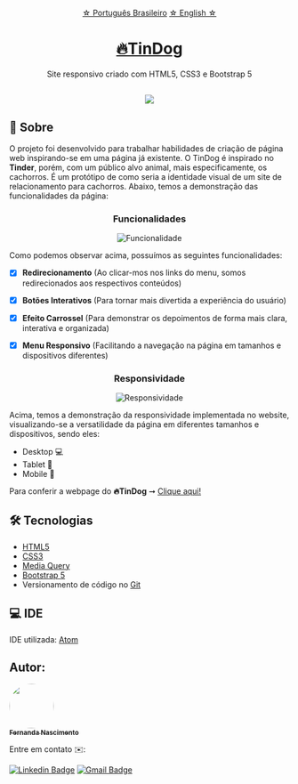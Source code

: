 <p align="center">
    <a href="https://github.com/Fernanda1701/tindog-responsive-site#readme">☆ Português Brasileiro</a>
    <a href="https://github.com/Fernanda1701/tindog-responsive-site/blob/main/README.eng.md">☆ English ☆</a> 
</p>


<h1 align="center">
    <a href="https://fernanda1701.github.io/tindog-responsive-site/">🔥TinDog</a>
</h1>
<p align="center">Site responsivo criado com HTML5, CSS3 e Bootstrap 5</p>

<h2 align="center">
<img src="https://img.shields.io/static/v1?label=Status:&message=Completo ✅&color=32CD32&style=for-the-badge&logo=ghost"/>
</h2>


## 💎 Sobre

O projeto foi desenvolvido para trabalhar habilidades de criação de página web inspirando-se em uma página já existente. 
O TinDog é inspirado no <b>Tinder</b>, porém, com um público alvo animal, mais especificamente, os cachorros. 
É um protótipo de como seria a identidade visual de um site de relacionamento para cachorros. Abaixo, temos a demonstração das funcionalidades da página:


<h3 align="center">Funcionalidades</h3>

<p align="center">
  <img alt="Funcionalidade" title="Funcionalidade" src="./README/funcionalidades.gif" />
</p>

Como podemos observar acima, possuímos as seguintes funcionalidades:

- [x] <b>Redirecionamento</b> (Ao clicar-mos nos links do menu, somos redirecionados aos respectivos conteúdos)
- [x] <b>Botões Interativos</b> (Para tornar mais divertida a experiência do usuário)
- [x] <b>Efeito Carrossel</b> (Para demonstrar os depoimentos de forma mais clara, interativa e organizada)
- [x] <b>Menu Responsivo</b> (Facilitando a navegação na página em tamanhos e dispositivos diferentes)


<h3 align="center">Responsividade</h3>

<p align="center">
  <img alt="Responsividade" title="Responsividade" src="./README/responsividade.gif" />
</p>

Acima, temos a demonstração da responsividade implementada no website, visualizando-se a versatilidade da página em diferentes tamanhos e dispositivos, sendo eles:

- Desktop 💻
- Tablet 🔳
- Mobile 📱

Para conferir a webpage do <b>🔥TinDog</b> ➞ <a href="https://fernanda1701.github.io/tindog-responsive-site/">Clique aqui!</a>

## 🛠 Tecnologias
 
- [HTML5](https://developer.mozilla.org/en-US/docs/Glossary/HTML5)
- [CSS3](https://devdocs.io/css/)
- [Media Query](https://developer.mozilla.org/pt-BR/docs/Web/CSS/Media_Queries/Using_media_queries)
- [Bootstrap 5](https://getbootstrap.com/)
- Versionamento de código no [Git](https://git-scm.com/)

## 💻 IDE

IDE utilizada: [Atom](https://atom.io/)

## Autor:

<a href="https://github.com/Fernanda1701">
 <img style="border-radius: 50%;" src="https://avatars.githubusercontent.com/Fernanda1701" width="80px;" alt=""/>
 <br />
 <sub><b>Fernanda Nascimento</b></sub></a> <a href="https://github.com/Fernanda1701"></a>

Entre em contato ✉️:

[![Linkedin Badge](https://img.shields.io/badge/-Fernanda-blue??style=plastic&logo=Linkedin&logoColor=white&link=https://www.linkedin.com/in/fnasci/)](https://www.linkedin.com/in/fnasci/)
[![Gmail Badge](https://img.shields.io/badge/-fnasci.1701@gmail.com-c14438?style=plastic&logo=Gmail&logoColor=white&link=mailto:fnasci.1701@gmail.com)](mailto:fnasci.1701@gmail.com)

